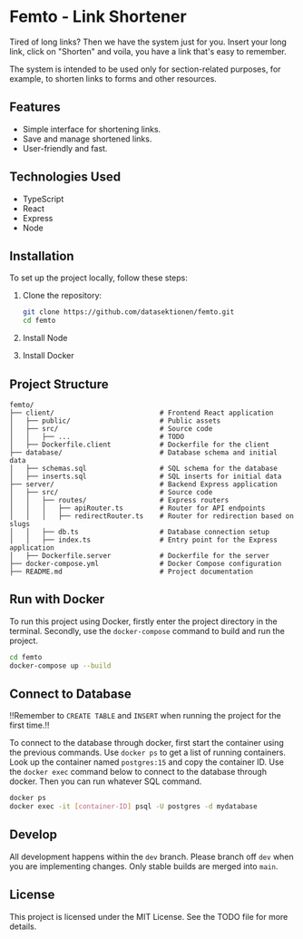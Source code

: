 # Femto - Link Shortener

Tired of long links? Then we have the system just for you. Insert your long link, click on "Shorten" and voila, you have a link that's easy to remember.

The system is intended to be used only for section-related purposes, for example, to shorten links to forms and other resources.

## Features
- Simple interface for shortening links.
- Save and manage shortened links.
- User-friendly and fast.

## Technologies Used
- TypeScript
- React
- Express
- Node

## Installation
To set up the project locally, follow these steps:

1. Clone the repository:
   ```bash
   git clone https://github.com/datasektionen/femto.git
   cd femto
   ```
2. Install Node
   
3. Install Docker

## Project Structure

```
femto/
├── client/                          # Frontend React application
│   ├── public/                      # Public assets
│   ├── src/                         # Source code
│   │   ├── ...                      # TODO
│   ├── Dockerfile.client            # Dockerfile for the client
├── database/                        # Database schema and initial data
│   ├── schemas.sql                  # SQL schema for the database
│   ├── inserts.sql                  # SQL inserts for initial data
├── server/                          # Backend Express application
│   ├── src/                         # Source code
│   │   ├── routes/                  # Express routers
│   │   │   ├── apiRouter.ts         # Router for API endpoints
│   │   │   ├── redirectRouter.ts    # Router for redirection based on slugs
│   │   ├── db.ts                    # Database connection setup
│   │   ├── index.ts                 # Entry point for the Express application
│   ├── Dockerfile.server            # Dockerfile for the server
├── docker-compose.yml               # Docker Compose configuration
├── README.md                        # Project documentation
```

## Run with Docker
To run this project using Docker, firstly enter the project directory in the terminal. Secondly, use the `docker-compose` command to build and run the project.

```bash
cd femto
docker-compose up --build
```

## Connect to Database
‼️Remember to `CREATE TABLE` and `INSERT` when running the project for the first time.‼️

To connect to the database through docker, first start the container using the previous commands.
Use `docker ps` to get a list of running containers.
Look up the container named `postgres:15` and copy the container ID.
Use the `docker exec` command below to connect to the database through docker.
Then you can run whatever SQL command.

```bash
docker ps
docker exec -it [container-ID] psql -U postgres -d mydatabase
```

## Develop
All development happens within the `dev` branch. Please branch off `dev` when you are implementing changes. Only stable builds are merged into `main`.

## License
This project is licensed under the MIT License. See the TODO file for more details.
